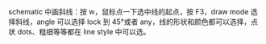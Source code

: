 schematic 中画斜线：按 w，鼠标点一下选中线的起点，按 F3，draw mode 选择斜线，angle 可以选择 lock 到 45°或者 any，线的形状和颜色都可以选择，点状 dots、粗细等等都在 line style 中可以选。

